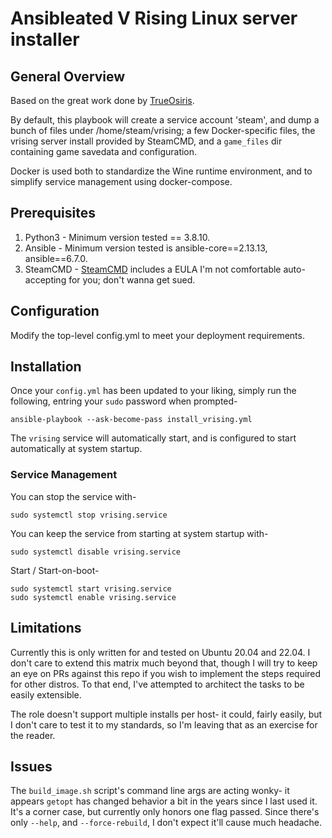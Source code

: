 # Ansibleated V Rising Linux server installer

## General Overview

Based on the great work done by [TrueOsiris](https://github.com/TrueOsiris/docker-vrising).

By default, this playbook will create a service account 'steam', and dump a bunch of files under /home/steam/vrising;
a few Docker-specific files, the vrising server install provided by SteamCMD, and a `game_files` dir containing game
savedata and configuration.

Docker is used both to standardize the Wine runtime environment, and to simplify service management using docker-compose.

## Prerequisites

1. Python3 - Minimum version tested == 3.8.10.
2. Ansible - Minimum version tested is ansible-core==2.13.13, ansible==6.7.0.
3. SteamCMD - [SteamCMD](https://developer.valvesoftware.com/wiki/SteamCMD#Downloading_SteamCMD) includes a EULA I'm not comfortable auto-accepting for you; don't wanna get sued.

## Configuration

Modify the top-level config.yml to meet your deployment requirements.

## Installation

Once your `config.yml` has been updated to your liking, simply run the following, entring your `sudo` password when prompted-

```
ansible-playbook --ask-become-pass install_vrising.yml
```

The `vrising` service will automatically start, and is configured to start automatically at system startup.

### Service Management

You can stop the service with-

```
sudo systemctl stop vrising.service
```

You can keep the service from starting at system startup with-

```
sudo systemctl disable vrising.service
```

Start / Start-on-boot-

```
sudo systemctl start vrising.service
sudo systemctl enable vrising.service
```

## Limitations

Currently this is only written for and tested on Ubuntu 20.04 and 22.04. I don't care to extend this matrix much beyond that,
though I will try to keep an eye on PRs against this repo if you wish to implement the steps required for other distros.
To that end, I've attempted to architect the tasks to be easily extensible.

The role doesn't support multiple installs per host- it could, fairly easily, but I don't care to test it to my standards,
so I'm leaving that as an exercise for the reader.

## Issues

The `build_image.sh` script's command line args are acting wonky- it appears `getopt` has changed behavior a bit in the
years since I last used it. It's a corner case, but currently only honors one flag passed. Since there's only `--help`,
and `--force-rebuild`, I don't expect it'll cause much headache.
